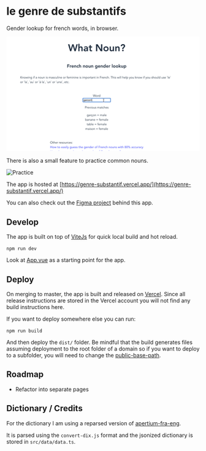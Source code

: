 # le genre de substantifs

Gender lookup for french words, in browser.

![Screencast](./example.gif)

There is also a small feature to practice common nouns.

![Practice](./practice.gif)

The app is hosted at [https://genre-substantif.vercel.app/](https://genre-substantif.vercel.app/)

You can also check out the [Figma project](https://www.figma.com/file/8teTdo1t85HnxdnGEQjYTn/What-the-Noun%3F?node-id=0%3A1) behind this app.

## Develop

The app is built on top of [ViteJs](https://vitejs.dev/) for quick local build and hot reload.

```shell
npm run dev
```

Look at [App.vue](src/App.vue) as a starting point for the app.

## Deploy

On merging to master, the app is built and released on [Vercel](https://vercel.com/). Since all release instructions are stored in the Vercel account you will not find any build instructions here.

If you want to deploy somewhere else you can run:

```shell
npm run build
```

And then deploy the `dist/` folder. Be mindful that the build generates files assuming deployment to the root folder of a domain so if you want to deploy to a subfolder, you will need to change the [public-base-path](https://vitejs.dev/guide/build.html#public-base-path).

## Roadmap

- Refactor into separate pages

## Dictionary / Credits

For the dictionary I am using a reparsed version of [apertium-fra-eng](https://github.com/apertium/apertium-fra-eng).

It is parsed using the `convert-dix.js` format and the jsonized dictionary is stored in `src/data/data.ts`.
